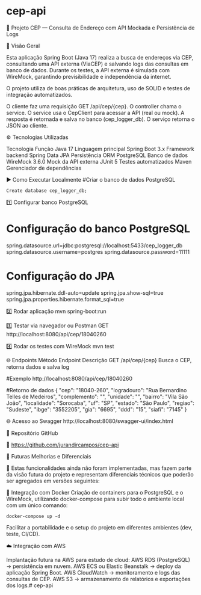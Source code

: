 # cep-api
🧩 Projeto CEP — Consulta de Endereço com API Mockada e Persistência de Logs

📘 Visão Geral

Esta aplicação Spring Boot (Java 17) realiza a busca de endereços via CEP, consultando uma API externa (ViaCEP) e salvando logs das consultas em banco de dados.
Durante os testes, a API externa é simulada com WireMock, garantindo previsibilidade e independência da internet.

O projeto utiliza de boas práticas de arquitetura, uso de SOLID e testes de integração automatizados.

O cliente faz uma requisição GET /api/cep/{cep}.
O controller chama o service.
O service usa o CepClient para acessar a API (real ou mock).
A resposta é retornada e salva no banco (cep_logger_db).
O serviço retorna o JSON ao cliente.

⚙️ Tecnologias Utilizadas

Tecnologia	            Função
Java 17	                Linguagem principal
Spring Boot 3.x	        Framework backend
Spring Data JPA	        Persistência ORM
PostgreSQL	            Banco de dados
WireMock 3.6.0	        Mock da API externa
JUnit 5	                Testes automatizados
Maven	                Gerenciador de dependências

▶️ Como Executar Localmente
    #Criar o banco de dados PostgreSQL
    
    Create database cep_logger_db;

1️⃣ Configurar banco PostgreSQL

# Configuração do banco PostgreSQL

spring.datasource.url=jdbc:postgresql://localhost:5433/cep_logger_db
spring.datasource.username=postgres
spring.datasource.password=11111 

# Configuração do JPA

spring.jpa.hibernate.ddl-auto=update
spring.jpa.show-sql=true
spring.jpa.properties.hibernate.format_sql=true

2️⃣ Rodar aplicação
mvn spring-boot:run

3️⃣ Testar via navegador ou Postman
GET http://localhost:8080/api/cep/18040260

4️⃣ Rodar os testes com WireMock
mvn test

🌐 Endpoints
Método	Endpoint	Descrição
GET	/api/cep/{cep}	Busca o CEP, retorna dados e salva log

#Exemplo
http://localhost:8080/api/cep/18040260

#Retorno de dados
{
"cep": "18040-260",
"logradouro": "Rua Bernardino Telles de Medeiros",
"complemento": "",
"unidade": "",
"bairro": "Vila São João",
"localidade": "Sorocaba",
"uf": "SP",
"estado": "São Paulo",
"regiao": "Sudeste",
"ibge": "3552205",
"gia": "6695",
"ddd": "15",
"siafi": "7145"
}

🌐 Acesso ao Swagger 
http://localhost:8080/swagger-ui/index.html

📘 Repositório GitHub

🔗 https://github.com/jurandircampos/cep-api

🚀 Futuras Melhorias e Diferenciais

🔮 Estas funcionalidades ainda não foram implementadas, mas fazem parte da visão futura do projeto e representam diferenciais técnicos que poderão ser agregados em versões seguintes:

🐳 Integração com Docker
Criação de containers para o PostgreSQL e o WireMock, utilizando docker-compose para subir todo o ambiente local com um único comando:

    docker-compose up -d

Facilitar a portabilidade e o setup do projeto em diferentes ambientes (dev, teste, CI/CD).

☁️ Integração com AWS

Implantação futura na AWS para estudo de cloud:
AWS RDS (PostgreSQL) → persistência em nuvem.
AWS ECS ou Elastic Beanstalk → deploy da aplicação Spring Boot.
AWS CloudWatch → monitoramento e logs das consultas de CEP.
AWS S3 → armazenamento de relatórios e exportações dos logs.# cep-api
